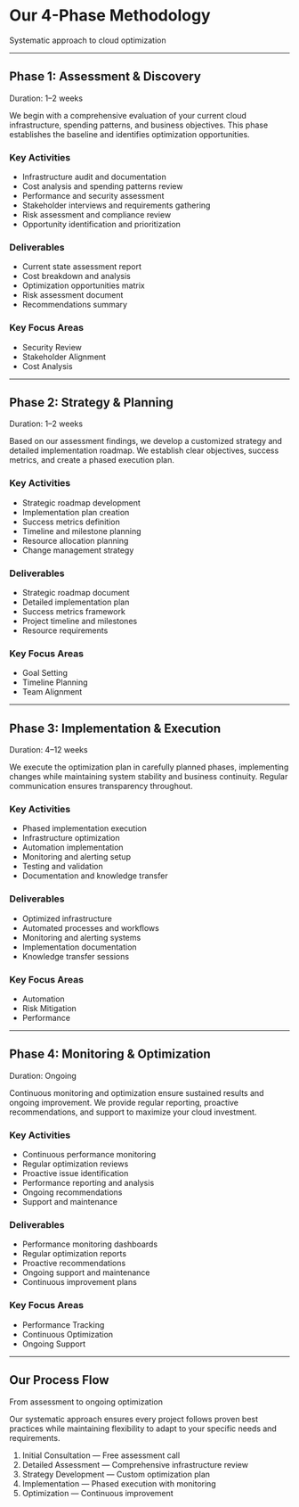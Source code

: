 # Our 4-Phase Methodology

Systematic approach to cloud optimization

---

## Phase 1: Assessment & Discovery
Duration: 1–2 weeks

We begin with a comprehensive evaluation of your current cloud infrastructure, spending patterns, and business objectives. This phase establishes the baseline and identifies optimization opportunities.

### Key Activities
- Infrastructure audit and documentation
- Cost analysis and spending patterns review
- Performance and security assessment
- Stakeholder interviews and requirements gathering
- Risk assessment and compliance review
- Opportunity identification and prioritization

### Deliverables
- Current state assessment report
- Cost breakdown and analysis
- Optimization opportunities matrix
- Risk assessment document
- Recommendations summary

### Key Focus Areas
- Security Review
- Stakeholder Alignment
- Cost Analysis

---

## Phase 2: Strategy & Planning
Duration: 1–2 weeks

Based on our assessment findings, we develop a customized strategy and detailed implementation roadmap. We establish clear objectives, success metrics, and create a phased execution plan.

### Key Activities
- Strategic roadmap development
- Implementation plan creation
- Success metrics definition
- Timeline and milestone planning
- Resource allocation planning
- Change management strategy

### Deliverables
- Strategic roadmap document
- Detailed implementation plan
- Success metrics framework
- Project timeline and milestones
- Resource requirements

### Key Focus Areas
- Goal Setting
- Timeline Planning
- Team Alignment

---

## Phase 3: Implementation & Execution
Duration: 4–12 weeks

We execute the optimization plan in carefully planned phases, implementing changes while maintaining system stability and business continuity. Regular communication ensures transparency throughout.

### Key Activities
- Phased implementation execution
- Infrastructure optimization
- Automation implementation
- Monitoring and alerting setup
- Testing and validation
- Documentation and knowledge transfer

### Deliverables
- Optimized infrastructure
- Automated processes and workflows
- Monitoring and alerting systems
- Implementation documentation
- Knowledge transfer sessions

### Key Focus Areas
- Automation
- Risk Mitigation
- Performance

---

## Phase 4: Monitoring & Optimization
Duration: Ongoing

Continuous monitoring and optimization ensure sustained results and ongoing improvement. We provide regular reporting, proactive recommendations, and support to maximize your cloud investment.

### Key Activities
- Continuous performance monitoring
- Regular optimization reviews
- Proactive issue identification
- Performance reporting and analysis
- Ongoing recommendations
- Support and maintenance

### Deliverables
- Performance monitoring dashboards
- Regular optimization reports
- Proactive recommendations
- Ongoing support and maintenance
- Continuous improvement plans

### Key Focus Areas
- Performance Tracking
- Continuous Optimization
- Ongoing Support

---

## Our Process Flow
From assessment to ongoing optimization

Our systematic approach ensures every project follows proven best practices while maintaining flexibility to adapt to your specific needs and requirements.

1. Initial Consultation — Free assessment call
2. Detailed Assessment — Comprehensive infrastructure review
3. Strategy Development — Custom optimization plan
4. Implementation — Phased execution with monitoring
5. Optimization — Continuous improvement
